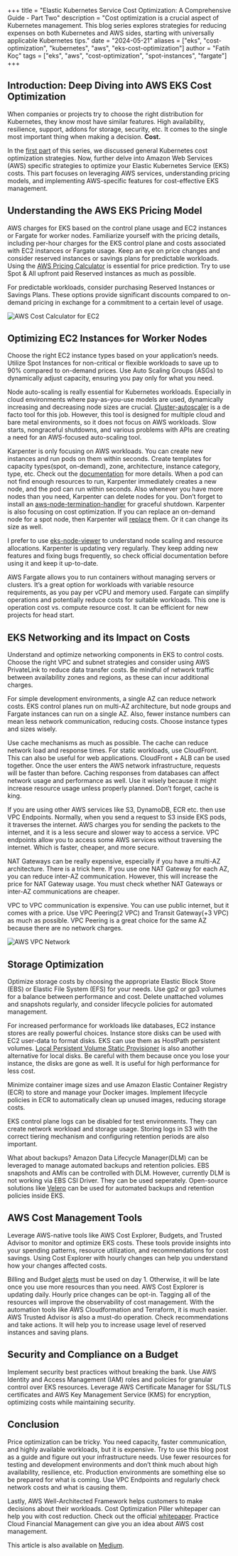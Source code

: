 +++
title = "Elastic Kubernetes Service Cost Optimization: A Comprehensive Guide - Part Two"
description = "Cost optimization is a crucial aspect of Kubernetes management. This blog series explores strategies for reducing expenses on both Kubernetes and AWS sides, starting with universally applicable Kubernetes tips."
date = "2024-05-21"
aliases = ["eks", "cost-optimization", "kubernetes", "aws", "eks-cost-optimization"]
author = "Fatih Koç"
tags = ["eks", "aws", "cost-optimization", "spot-instances", "fargate"]
+++

## Introduction: Deep Diving into AWS EKS Cost Optimization

When companies or projects try to choose the right distribution for Kubernetes, they know most have similar features. High availability, resilience, support, addons for storage, security, etc. It comes to the single most important thing when making a decision. **Cost.**

In the [first part](https://fatihkoc.net/posts/eks-cost-optimization-1/) of this series, we discussed general Kubernetes cost optimization strategies. Now, further delve into Amazon Web Services (AWS) specific strategies to optimize your Elastic Kubernetes Service (EKS) costs. This part focuses on leveraging AWS services, understanding pricing models, and implementing AWS-specific features for cost-effective EKS management.

## Understanding the AWS EKS Pricing Model

AWS charges for EKS based on the control plane usage and EC2 instances or Fargate for worker nodes. Familiarize yourself with the pricing details, including per-hour charges for the EKS control plane and costs associated with EC2 instances or Fargate usage. Keep an eye on price changes and consider reserved instances or savings plans for predictable workloads. Using the [AWS Pricing Calculator](https://calculator.aws/) is essential for price prediction. Try to use Spot & All upfront paid Reserved instances as much as possible.

For predictable workloads, consider purchasing Reserved Instances or Savings Plans. These options provide significant discounts compared to on-demand pricing in exchange for a commitment to a certain level of usage.

![AWS Cost Calculator for EC2](/images/eks-cost-opt-2/aws-cost-calculator-for-ec2.png)


## Optimizing EC2 Instances for Worker Nodes

Choose the right EC2 instance types based on your application’s needs. Utilize Spot Instances for non-critical or flexible workloads to save up to 90% compared to on-demand prices. Use Auto Scaling Groups (ASGs) to dynamically adjust capacity, ensuring you pay only for what you need.

Node auto-scaling is really essential for Kubernetes workloads. Especially in cloud environments where pay-as-you-use models are used, dynamically increasing and decreasing node sizes are crucial. [Cluster-autoscaler](https://github.com/kubernetes/autoscaler/tree/master/cluster-autoscaler) is a de facto tool for this job. However, this tool is designed for multiple cloud and bare metal environments, so it does not focus on AWS workloads. Slow starts, nongraceful shutdowns, and various problems with APIs are creating a need for an AWS-focused auto-scaling tool.

Karpenter is only focusing on AWS workloads. You can create new instances and run pods on them within seconds. Create templates for capacity types(spot, on-demand), zone, architecture, instance category, type, etc. Check out the [documentation](https://karpenter.sh/) for more details. When a pod can not find enough resources to run, Karpenter immediately creates a new node, and the pod can run within seconds. Also whenever you have more nodes than you need, Karpenter can delete nodes for you. Don’t forget to install an [aws-node-termination-handler](https://github.com/aws/aws-node-termination-handler) for graceful shutdown. Karpenter is also focusing on cost optimization. If you can replace an on-demand node for a spot node, then Karpenter will [replace](https://aws.amazon.com/blogs/containers/optimizing-your-kubernetes-compute-costs-with-karpenter-consolidation/) them. Or it can change its size as well.

I prefer to use [eks-node-viewer](https://github.com/awslabs/eks-node-viewer) to understand node scaling and resource allocations. Karpenter is updating very regularly. They keep adding new features and fixing bugs frequently, so check official documentation before using it and keep it up-to-date.

AWS Fargate allows you to run containers without managing servers or clusters. It’s a great option for workloads with variable resource requirements, as you pay per vCPU and memory used. Fargate can simplify operations and potentially reduce costs for suitable workloads. This one is operation cost vs. compute resource cost. It can be efficient for new projects for head start.

## EKS Networking and its Impact on Costs

Understand and optimize networking components in EKS to control costs. Choose the right VPC and subnet strategies and consider using AWS PrivateLink to reduce data transfer costs. Be mindful of network traffic between availability zones and regions, as these can incur additional charges.

For simple development environments, a single AZ can reduce network costs. EKS control planes run on multi-AZ architecture, but node groups and Fargate instances can run on a single AZ. Also, fewer instance numbers can mean less network communication, reducing costs. Choose instance types and sizes wisely.

Use cache mechanisms as much as possible. The cache can reduce network load and response times. For static workloads, use CloudFront. This can also be useful for web applications. CloudFront + ALB can be used together. Once the user enters the AWS network infrastructure, requests will be faster than before. Caching responses from databases can affect network usage and performance as well. Use it wisely because it might increase resource usage unless properly planned. Don’t forget, cache is king.

If you are using other AWS services like S3, DynamoDB, ECR etc. then use VPC Endpoints. Normally, when you send a request to S3 inside EKS pods, it traverses the internet. AWS charges you for sending the packets to the internet, and it is a less secure and slower way to access a service. VPC endpoints allow you to access some AWS services without traversing the internet. Which is faster, cheaper, and more secure.

NAT Gateways can be really expensive, especially if you have a multi-AZ architecture. There is a trick here. If you use one NAT Gateway for each AZ, you can reduce inter-AZ communication. However, this will increase the price for NAT Gateway usage. You must check whether NAT Gateways or inter-AZ communications are cheaper.

VPC to VPC communication is expensive. You can use public internet, but it comes with a price. Use VPC Peering(2 VPC) and Transit Gateway(+3 VPC) as much as possible. VPC Peering is a great choice for the same AZ because there are no network charges.

![AWS VPC Network](/images/eks-cost-opt-2/aws-vpc-network.png)


## Storage Optimization

Optimize storage costs by choosing the appropriate Elastic Block Store (EBS) or Elastic File System (EFS) for your needs. Use gp2 or gp3 volumes for a balance between performance and cost. Delete unattached volumes and snapshots regularly, and consider lifecycle policies for automated management.

For increased performance for workloads like databases, EC2 instance stores are really powerful choices. Instance store disks can be used with EC2 user-data to format disks. EKS can use them as HostPath persistent volumes. [Local Persistent Volume Static Provisioner](https://github.com/kubernetes-sigs/sig-storage-local-static-provisioner) is also another alternative for local disks. Be careful with them because once you lose your instance, the disks are gone as well. It is useful for high performance for less cost.

Minimize container image sizes and use Amazon Elastic Container Registry (ECR) to store and manage your Docker images. Implement lifecycle policies in ECR to automatically clean up unused images, reducing storage costs.

EKS control plane logs can be disabled for test environments. They can create network workload and storage usage. Storing logs in S3 with the correct tiering mechanism and configuring retention periods are also important.

What about backups? Amazon Data Lifecycle Manager(DLM) can be leveraged to manage automated backups and retention policies. EBS snapshots and AMIs can be controlled with DLM. However, currently DLM is not working via EBS CSI Driver. They can be used seperately. Open-source solutions like [Velero](https://velero.io/) can be used for automated backups and retention policies inside EKS.

## AWS Cost Management Tools

Leverage AWS-native tools like AWS Cost Explorer, Budgets, and Trusted Advisor to monitor and optimize EKS costs. These tools provide insights into your spending patterns, resource utilization, and recommendations for cost savings. Using Cost Explorer with hourly changes can help you understand how your changes affected costs.

Billing and Budget [alerts](https://docs.aws.amazon.com/AmazonCloudWatch/latest/monitoring/monitor_estimated_charges_with_cloudwatch.html) must be used on day 1. Otherwise, it will be late once you use more resources than you need. AWS Cost Explorer is updating daily. Hourly price changes can be opt-in. Tagging all of the resources will improve the observability of cost management. With the automation tools like AWS Cloudformation and Terraform, it is much easier. AWS Trusted Advisor is also a must-do operation. Check recommendations and take actions. It will help you to increase usage level of reserved instances and saving plans.

## Security and Compliance on a Budget

Implement security best practices without breaking the bank. Use AWS Identity and Access Management (IAM) roles and policies for granular control over EKS resources. Leverage AWS Certificate Manager for SSL/TLS certificates and AWS Key Management Service (KMS) for encryption, optimizing costs while maintaining security.

## Conclusion

Price optimization can be tricky. You need capacity, faster communication, and highly available workloads, but it is expensive. Try to use this blog post as a guide and figure out your infrastructure needs. Use fewer resources for testing and development environments and don’t think much about high availability, resilience, etc. Production environments are something else so be prepared for what is coming. Use VPC Endpoints and regularly check network costs and what is causing them.

Lastly, AWS Well-Architected Framework helps customers to make decisions about their workloads. Cost Optimization Piller whitepaper can help you with cost reduction. Check out the official [whitepaper](https://docs.aws.amazon.com/wellarchitected/latest/cost-optimization-pillar/welcome.html). Practice Cloud Financial Management can give you an idea about AWS cost management.

This article is also available on [Medium](https://medium.com/vngrs/elastic-kubernetes-service-cost-optimization-a-comprehensive-guide-part-two-17077e59aede).